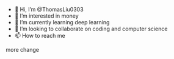 - 👋 Hi, I’m @ThomasLiu0303
- 👀 I’m interested in money
- 🌱 I’m currently learning deep learning
- 💞️ I’m looking to collaborate on coding and computer science
- 📫 How to reach me 

<!---
ThomasLiu0303/ThomasLiu0303 is a ✨ special ✨ repository because its `README.md` (this file) appears on your GitHub profile.
You can click the Preview link to take a look at your changes.
--->
more change
